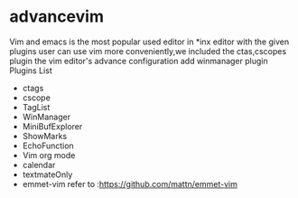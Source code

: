 advancevim
==========
Vim and emacs is the most popular used editor in *inx editor
with the given plugins user can use vim more conveniently,we included the ctas,cscopes plugin
the vim editor's advance configuration
add winmanager plugin
Plugins List
- ctags
- cscope
- TagList
- WinManager
- MiniBufExplorer
- ShowMarks
- EchoFunction
- Vim org mode
- calendar
- textmateOnly
- emmet-vim
 refer to :https://github.com/mattn/emmet-vim
